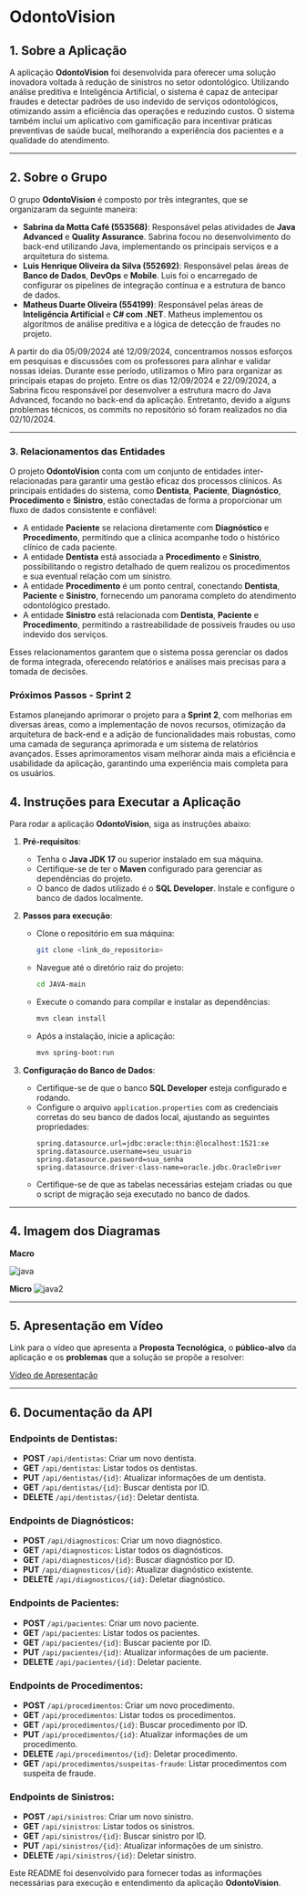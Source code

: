 # OdontoVision

## 1. Sobre a Aplicação
A aplicação **OdontoVision** foi desenvolvida para oferecer uma solução inovadora voltada à redução de sinistros no setor odontológico. Utilizando análise preditiva e Inteligência Artificial, o sistema é capaz de antecipar fraudes e detectar padrões de uso indevido de serviços odontológicos, otimizando assim a eficiência das operações e reduzindo custos. O sistema também inclui um aplicativo com gamificação para incentivar práticas preventivas de saúde bucal, melhorando a experiência dos pacientes e a qualidade do atendimento.

---

## 2. Sobre o Grupo

O grupo **OdontoVision** é composto por três integrantes, que se organizaram da seguinte maneira:

- **Sabrina da Motta Café (553568)**: Responsável pelas atividades de **Java Advanced** e **Quality Assurance**. Sabrina focou no desenvolvimento do back-end utilizando Java, implementando os principais serviços e a arquitetura do sistema.
- **Luis Henrique Oliveira da Silva (552692)**: Responsável pelas áreas de **Banco de Dados**, **DevOps** e **Mobile**. Luis foi o encarregado de configurar os pipelines de integração contínua e a estrutura de banco de dados.
- **Matheus Duarte Oliveira (554199)**: Responsável pelas áreas de **Inteligência Artificial** e **C# com .NET**. Matheus implementou os algoritmos de análise preditiva e a lógica de detecção de fraudes no projeto.

A partir do dia 05/09/2024 até 12/09/2024, concentramos nossos esforços em pesquisas e discussões com os professores para alinhar e validar nossas ideias. Durante esse período, utilizamos o Miro para organizar as principais etapas do projeto. Entre os dias 12/09/2024 e 22/09/2024, a Sabrina ficou responsável por desenvolver a estrutura macro do Java Advanced, focando no back-end da aplicação. Entretanto, devido a alguns problemas técnicos, os commits no repositório só foram realizados no dia 02/10/2024.

---

### 3. Relacionamentos das Entidades

O projeto **OdontoVision** conta com um conjunto de entidades inter-relacionadas para garantir uma gestão eficaz dos processos clínicos. As principais entidades do sistema, como **Dentista**, **Paciente**, **Diagnóstico**, **Procedimento** e **Sinistro**, estão conectadas de forma a proporcionar um fluxo de dados consistente e confiável:

- A entidade **Paciente** se relaciona diretamente com **Diagnóstico** e **Procedimento**, permitindo que a clínica acompanhe todo o histórico clínico de cada paciente.
- A entidade **Dentista** está associada a **Procedimento** e **Sinistro**, possibilitando o registro detalhado de quem realizou os procedimentos e sua eventual relação com um sinistro.
- A entidade **Procedimento** é um ponto central, conectando **Dentista**, **Paciente** e **Sinistro**, fornecendo um panorama completo do atendimento odontológico prestado.
- A entidade **Sinistro** está relacionada com **Dentista**, **Paciente** e **Procedimento**, permitindo a rastreabilidade de possíveis fraudes ou uso indevido dos serviços.

Esses relacionamentos garantem que o sistema possa gerenciar os dados de forma integrada, oferecendo relatórios e análises mais precisas para a tomada de decisões.

### Próximos Passos - Sprint 2

Estamos planejando aprimorar o projeto para a **Sprint 2**, com melhorias em diversas áreas, como a implementação de novos recursos, otimização da arquitetura de back-end e a adição de funcionalidades mais robustas, como uma camada de segurança aprimorada e um sistema de relatórios avançados. Esses aprimoramentos visam melhorar ainda mais a eficiência e usabilidade da aplicação, garantindo uma experiência mais completa para os usuários.


## 4. Instruções para Executar a Aplicação

Para rodar a aplicação **OdontoVision**, siga as instruções abaixo:

1. **Pré-requisitos**:
   - Tenha o **Java JDK 17** ou superior instalado em sua máquina.
   - Certifique-se de ter o **Maven** configurado para gerenciar as dependências do projeto.
   - O banco de dados utilizado é o **SQL Developer**. Instale e configure o banco de dados localmente.

2. **Passos para execução**:
   - Clone o repositório em sua máquina:
     ```bash
     git clone <link_do_repositorio>
     ```
   - Navegue até o diretório raiz do projeto:
     ```bash
     cd JAVA-main
     ```
   - Execute o comando para compilar e instalar as dependências:
     ```bash
     mvn clean install
     ```
   - Após a instalação, inicie a aplicação:
     ```bash
     mvn spring-boot:run
     ```

3. **Configuração do Banco de Dados**:
   - Certifique-se de que o banco **SQL Developer** esteja configurado e rodando.
   - Configure o arquivo `application.properties` com as credenciais corretas do seu banco de dados local, ajustando as seguintes propriedades:
     ```properties
     spring.datasource.url=jdbc:oracle:thin:@localhost:1521:xe
     spring.datasource.username=seu_usuario
     spring.datasource.password=sua_senha
     spring.datasource.driver-class-name=oracle.jdbc.OracleDriver
     ```
   - Certifique-se de que as tabelas necessárias estejam criadas ou que o script de migração seja executado no banco de dados.

---

## 4. Imagem dos Diagramas

**Macro**

![java](https://github.com/user-attachments/assets/8e1a85c5-0a0a-40b3-89d6-6dcff221468f)

**Micro**
![java2](https://github.com/user-attachments/assets/22c05088-9c30-4002-8a54-737b9ebe49d3)


---

## 5. Apresentação em Vídeo

Link para o vídeo que apresenta a **Proposta Tecnológica**, o **público-alvo** da aplicação e os **problemas** que a solução se propõe a resolver:

[Vídeo de Apresentação](<link_do_video>)

---

## 6. Documentação da API

### Endpoints de Dentistas:
- **POST** `/api/dentistas`: Criar um novo dentista.
- **GET** `/api/dentistas`: Listar todos os dentistas.
- **PUT** `/api/dentistas/{id}`: Atualizar informações de um dentista.
- **GET** `/api/dentistas/{id}`: Buscar dentista por ID.
- **DELETE** `/api/dentistas/{id}`: Deletar dentista.

### Endpoints de Diagnósticos:
- **POST** `/api/diagnosticos`: Criar um novo diagnóstico.
- **GET** `/api/diagnosticos`: Listar todos os diagnósticos.
- **GET** `/api/diagnosticos/{id}`: Buscar diagnóstico por ID.
- **PUT** `/api/diagnosticos/{id}`: Atualizar diagnóstico existente.
- **DELETE** `/api/diagnosticos/{id}`: Deletar diagnóstico.

### Endpoints de Pacientes:
- **POST** `/api/pacientes`: Criar um novo paciente.
- **GET** `/api/pacientes`: Listar todos os pacientes.
- **GET** `/api/pacientes/{id}`: Buscar paciente por ID.
- **PUT** `/api/pacientes/{id}`: Atualizar informações de um paciente.
- **DELETE** `/api/pacientes/{id}`: Deletar paciente.

### Endpoints de Procedimentos:
- **POST** `/api/procedimentos`: Criar um novo procedimento.
- **GET** `/api/procedimentos`: Listar todos os procedimentos.
- **GET** `/api/procedimentos/{id}`: Buscar procedimento por ID.
- **PUT** `/api/procedimentos/{id}`: Atualizar informações de um procedimento.
- **DELETE** `/api/procedimentos/{id}`: Deletar procedimento.
- **GET** `/api/procedimentos/suspeitas-fraude`: Listar procedimentos com suspeita de fraude.

### Endpoints de Sinistros:
- **POST** `/api/sinistros`: Criar um novo sinistro.
- **GET** `/api/sinistros`: Listar todos os sinistros.
- **GET** `/api/sinistros/{id}`: Buscar sinistro por ID.
- **PUT** `/api/sinistros/{id}`: Atualizar informações de um sinistro.
- **DELETE** `/api/sinistros/{id}`: Deletar sinistro.



Este README foi desenvolvido para fornecer todas as informações necessárias para execução e entendimento da aplicação **OdontoVision**.
